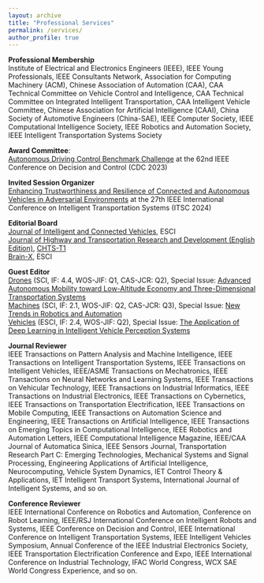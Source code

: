 ```yaml
---
layout: archive
title: "Professional Services"
permalink: /services/
author_profile: true
---
```


**Professional Membership** <br>
Institute of Electrical and Electronics Engineers (IEEE), IEEE Young Professionals, IEEE Consultants Network, Association for Computing Machinery (ACM), Chinese Association of Automation (CAA), CAA Technical Committee on Vehicle Control and Intelligence, CAA Technical Committee on Integrated Intelligent Transportation, CAA Intelligent Vehicle Committee, Chinese Association for Artificial Intelligence (CAAI), China Society of Automotive Engineers (China-SAE), 
IEEE Computer Society, IEEE Computational Intelligence Society, IEEE Robotics and Automation Society, IEEE Intelligent Transportation Systems Society 

**Award Committee**: <br>
[Autonomous Driving Control Benchmark Challenge](https://cdc2023.ieeecss.org/benchmark-challenge/) at the 62nd IEEE Conference on Decision and Control (CDC 2023)

**Invited Session Organizer** <br>
[Enhancing Trustworthiness and Resilience of Connected and Autonomous Vehicles in Adversarial Environments](https://www.researchgate.net/publication/379756126_Enhancing_Trustworthiness_and_Resilience_of_Connected_and_Autonomous_Vehicles_in_Adversarial_Environments) at the 27th IEEE International Conference on Intelligent Transportation Systems (ITSC 2024)

**Editorial Board** <br>
[Journal of Intelligent and Connected Vehicles](https://www.sciopen.com/journal/2399-9802), ESCI<br>
[Journal of Highway and Transportation Research and Development (English Edition)](https://www.sciopen.com/journal/join_journal/editorial_board?id=1810149294156099586&issn=2095-6215), [CHTS-T1](https://www.chts.cn/api-gateway/jpaas-web-server/front/document/download?fileUrl=YW5UzzlvCwcM%2FNHHX%2FtT6HfHtWGzGg2UFz59kH79bawZkWvigqaSwEVYznrbKh%2Fmx0LE1LfLLR5Xrg8OchhShNIykwcLI8pvlMOf0ZsB7JPvZ5m9IR3iij0AZweA2Jwm2OOG%2F4X5oszFcBnOaHsCBandxDdyeA7gjgqA2Yd5gbc%3D&fileName=%E5%85%B3%E4%BA%8E%E3%80%8A%E5%85%AC%E8%B7%AF%E8%BF%90%E8%BE%93%E9%A2%86%E5%9F%9F%E9%AB%98%E8%B4%A8%E9%87%8F%E7%A7%91%E6%8A%80%E6%9C%9F%E5%88%8A%E5%88%86%E7%BA%A7%E7%9B%AE%E5%BD%95%E3%80%8B%E8%AF%84%E5%AE%A1%E7%BB%93%E6%9E%9C%E7%9A%84%E5%85%AC%E7%A4%BA.pdf)<br>
[Brain-X](https://www.brain-x.science/), ESCI

**Guest Editor** <br>
[Drones](https://www.mdpi.com/journal/drones) (SCI, IF: 4.4, WOS-JIF: Q1, CAS-JCR: Q2), Special Issue: [Advanced Autonomous Mobility toward Low-Altitude Economy and Three-Dimensional Transportation Systems](https://www.mdpi.com/journal/drones/special_issues/4AXW065XBE)<br>
[Machines](https://www.mdpi.com/journal/machines) (SCI, IF: 2.1, WOS-JIF: Q2, CAS-JCR: Q3), Special Issue: [New Trends in Robotics and Automation](https://www.mdpi.com/journal/machines/special_issues/7DR1AL0KQ5)<br>
[Vehicles](https://www.mdpi.com/journal/vehicles) (ESCI, IF: 2.4, WOS-JIF: Q2), Special Issue: [The Application of Deep Learning in Intelligent Vehicle Perception Systems](https://www.mdpi.com/journal/vehicles/special_issues/67IQ41201Z)<br>

**Journal Reviewer** <br>
IEEE Transactions on Pattern Analysis and Machine Intelligence, IEEE Transactions on Intelligent Transportation Systems, IEEE Transactions on Intelligent Vehicles, IEEE/ASME Transactions on Mechatronics, IEEE Transactions on Neural Networks and Learning Systems, IEEE Transactions on Vehicular Technology, IEEE Transactions on Industrial Informatics, IEEE Transactions on Industrial Electronics, IEEE Transactions on Cybernetics, IEEE Transactions on Transportation Electrification, IEEE Transactions on Mobile Computing, IEEE Transactions on Automation Science and Engineering, IEEE Transactions on Artificial Intelligence, IEEE Transactions on Emerging Topics in Computational Intelligence, IEEE Robotics and Automation Letters, IEEE Computational Intelligence Magazine, IEEE/CAA Journal of Automatica Sinica, IEEE Sensors Journal, Transportation Research Part C: Emerging Technologies, Mechanical Systems and Signal Processing, Engineering Applications of Artificial Intelligence, Neurocomputing, Vehicle System Dynamics, IET Control Theory & Applications, IET Intelligent Transport Systems, International Journal of Intelligent Systems, and so on.

**Conference Reviewer**  <br>
IEEE International Conference on Robotics and Automation, Conference on Robot Learning, IEEE/RSJ International Conference on Intelligent Robots and Systems, IEEE Conference on Decision and Control, IEEE International Conference on Intelligent Transportation Systems, IEEE Intelligent Vehicles Symposium, Annual Conference of the IEEE Industrial Electronics Society, IEEE Transportation Electrification Conference and Expo, IEEE International Conference on Industrial Technology, IFAC World Congress, WCX SAE World Congress Experience, and so on.


